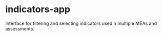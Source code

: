 # indicators-app

Interface for filtering and selecting indicators used n multiple MEAs and assessments.
 
